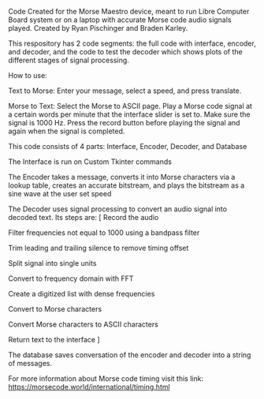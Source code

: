 Code Created for the Morse Maestro device, meant to run Libre Computer Board system or on a laptop with accurate Morse code audio signals played. Created by Ryan Pischinger and Braden Karley.


This respository has 2 code segments: the full code with interface, encoder, and decoder, and the code to test the decoder which shows plots of the different stages of signal processing.


How to use:


Text to Morse: Enter your message, select a speed, and press translate.


Morse to Text: Select the Morse to ASCII page. Play a Morse code signal at a certain words per minute that the interface slider is set to. Make sure the signal is 1000 Hz. Press the record button before playing the signal and again when the signal is completed. 


This code consists of 4 parts: Interface, Encoder, Decoder, and Database


The Interface is run on Custom Tkinter commands


The Encoder takes a message, converts it into Morse characters via a lookup table, creates an accurate bitstream, and plays the bitstream as a sine wave at the user set speed


The Decoder uses signal processing to convert an audio signal into decoded text. Its steps are: 
[
Record the audio

Filter frequencies not equal to 1000 using a bandpass filter

Trim leading and trailing silence to remove timing offset

Split signal into single units 

Convert to frequency domain with FFT

Create a digitized list with dense frequencies

Convert to Morse characters

Convert Morse characters to ASCII characters

Return text to the interface
]

The database saves conversation of the encoder and decoder into a string of messages.


For more information about Morse code timing visit this link: https://morsecode.world/international/timing.html 

